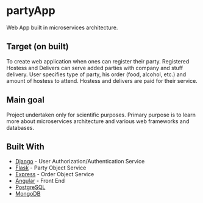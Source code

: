 # partyApp
Web App built in microservices architecture.

## Target (on built)
To create web application when ones can register their party. Registered Hostess and Delivers can serve added parties with company and stuff delivery. User specifies type of party, his order (food, alcohol, etc.) and amount of hostess to attend. Hostess and delivers are paid for their service. 

## Main goal
Project undertaken only for scientific purposes. Primary purpose is to learn more about microservices architecture and various web frameworks and databases.

## Built With
* [Django](https://docs.djangoproject.com/en/2.2/) - User Authorization/Authentication Service
* [Flask](http://flask.pocoo.org/docs/1.0/) - Party Object Service
* [Express](https://expressjs.com/en/api.html) - Order Object Service
* [Angular](https://angular.io/docs) - Front End
* [PostgreSQL](https://www.postgresql.org/) 
* [MongoDB](https://docs.mongodb.com/manual/?_ga=2.40259301.674222964.1554153292-696501258.1553775387)

